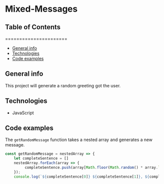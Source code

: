 # Mixed-Messages
## Table of Contents
======================

* [General info](#general-info)
* [Technologies](#technologies)
* [Code examples](#code-examples)

## General info
This project will generate a random greeting got the user.

## Technologies
* JavaScript

## Code examples 
The `getRandomMessage` function takes a nested array and generates a new message.
```javascript
const getRandomMessage = nestedArray => {
    let completeSentence = []
    nestedArray.forEach(array => {
         completeSentence.push(array[Math.floor(Math.random() * array.length)]);
    });
    console.log(`${completeSentence[0]} ${completeSentence[1]}, ${completeSentence[2]}`)
```